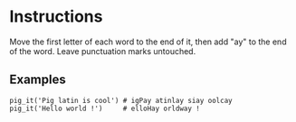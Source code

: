# Instructions
Move the first letter of each word to the end of it, then add "ay" to the end of the word. Leave punctuation marks untouched.

## Examples
```
pig_it('Pig latin is cool') # igPay atinlay siay oolcay
pig_it('Hello world !')     # elloHay orldway !
```
